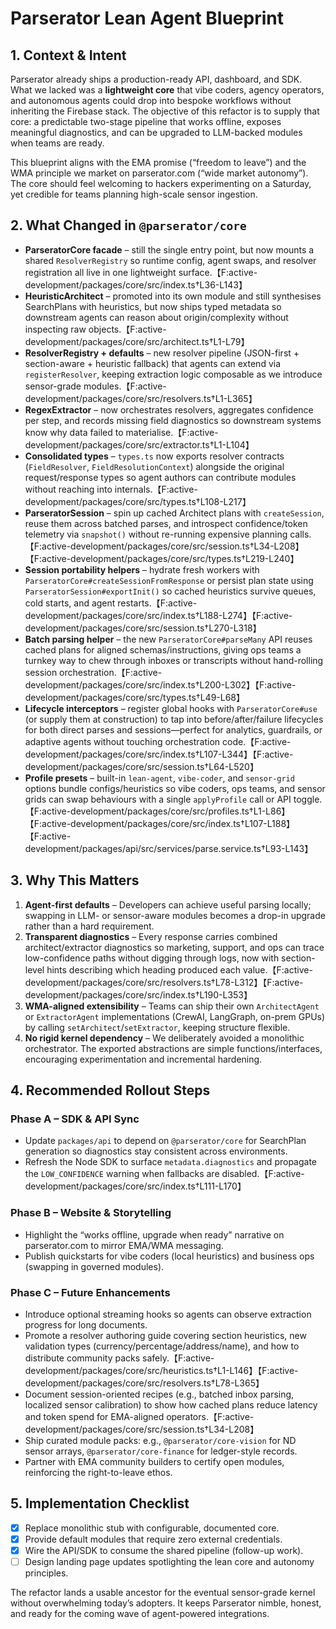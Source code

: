 # Parserator Lean Agent Blueprint

## 1. Context & Intent
Parserator already ships a production-ready API, dashboard, and SDK. What we lacked was a **lightweight core** that vibe coders, agency operators, and autonomous agents could drop into bespoke workflows without inheriting the Firebase stack. The objective of this refactor is to supply that core: a predictable two-stage pipeline that works offline, exposes meaningful diagnostics, and can be upgraded to LLM-backed modules when teams are ready.

This blueprint aligns with the EMA promise (“freedom to leave”) and the WMA principle we market on parserator.com (“wide market autonomy”). The core should feel welcoming to hackers experimenting on a Saturday, yet credible for teams planning high-scale sensor ingestion.

## 2. What Changed in `@parserator/core`
- **ParseratorCore facade** – still the single entry point, but now mounts a shared `ResolverRegistry` so runtime config, agent swaps, and resolver registration all live in one lightweight surface.【F:active-development/packages/core/src/index.ts†L36-L143】
- **HeuristicArchitect** – promoted into its own module and still synthesises SearchPlans with heuristics, but now ships typed metadata so downstream agents can reason about origin/complexity without inspecting raw objects.【F:active-development/packages/core/src/architect.ts†L1-L79】
- **ResolverRegistry + defaults** – new resolver pipeline (JSON-first + section-aware + heuristic fallback) that agents can extend via `registerResolver`, keeping extraction logic composable as we introduce sensor-grade modules.【F:active-development/packages/core/src/resolvers.ts†L1-L365】
- **RegexExtractor** – now orchestrates resolvers, aggregates confidence per step, and records missing field diagnostics so downstream systems know why data failed to materialise.【F:active-development/packages/core/src/extractor.ts†L1-L104】
- **Consolidated types** – `types.ts` now exports resolver contracts (`FieldResolver`, `FieldResolutionContext`) alongside the original request/response types so agent authors can contribute modules without reaching into internals.【F:active-development/packages/core/src/types.ts†L108-L217】
- **ParseratorSession** – spin up cached Architect plans with `createSession`, reuse them across batched parses, and introspect confidence/token telemetry via `snapshot()` without re-running expensive planning calls.【F:active-development/packages/core/src/session.ts†L34-L208】【F:active-development/packages/core/src/types.ts†L219-L240】
- **Session portability helpers** – hydrate fresh workers with `ParseratorCore#createSessionFromResponse` or persist plan state using `ParseratorSession#exportInit()` so cached heuristics survive queues, cold starts, and agent restarts.【F:active-development/packages/core/src/index.ts†L188-L274】【F:active-development/packages/core/src/session.ts†L270-L318】
- **Batch parsing helper** – the new `ParseratorCore#parseMany` API reuses cached plans for aligned schemas/instructions, giving ops teams a turnkey way to chew through inboxes or transcripts without hand-rolling session orchestration.【F:active-development/packages/core/src/index.ts†L200-L302】【F:active-development/packages/core/src/types.ts†L49-L68】
- **Lifecycle interceptors** – register global hooks with `ParseratorCore#use` (or supply them at construction) to tap into before/after/failure lifecycles for both direct parses and sessions—perfect for analytics, guardrails, or adaptive agents without touching orchestration code.【F:active-development/packages/core/src/index.ts†L107-L344】【F:active-development/packages/core/src/session.ts†L64-L520】
- **Profile presets** – built-in `lean-agent`, `vibe-coder`, and `sensor-grid` options bundle configs/heuristics so vibe coders, ops teams, and sensor grids can swap behaviours with a single `applyProfile` call or API toggle.【F:active-development/packages/core/src/profiles.ts†L1-L86】【F:active-development/packages/core/src/index.ts†L107-L188】【F:active-development/packages/api/src/services/parse.service.ts†L93-L143】

## 3. Why This Matters
1. **Agent-first defaults** – Developers can achieve useful parsing locally; swapping in LLM- or sensor-aware modules becomes a drop-in upgrade rather than a hard requirement.
2. **Transparent diagnostics** – Every response carries combined architect/extractor diagnostics so marketing, support, and ops can trace low-confidence paths without digging through logs, now with section-level hints describing which heading produced each value.【F:active-development/packages/core/src/resolvers.ts†L78-L312】【F:active-development/packages/core/src/index.ts†L190-L353】
3. **WMA-aligned extensibility** – Teams can ship their own `ArchitectAgent` or `ExtractorAgent` implementations (CrewAI, LangGraph, on-prem GPUs) by calling `setArchitect`/`setExtractor`, keeping structure flexible.
4. **No rigid kernel dependency** – We deliberately avoided a monolithic orchestrator. The exported abstractions are simple functions/interfaces, encouraging experimentation and incremental hardening.

## 4. Recommended Rollout Steps
### Phase A – SDK & API Sync
- Update `packages/api` to depend on `@parserator/core` for SearchPlan generation so diagnostics stay consistent across environments.
- Refresh the Node SDK to surface `metadata.diagnostics` and propagate the `LOW_CONFIDENCE` warning when fallbacks are disabled.【F:active-development/packages/core/src/index.ts†L111-L170】

### Phase B – Website & Storytelling
- Highlight the “works offline, upgrade when ready” narrative on parserator.com to mirror EMA/WMA messaging.
- Publish quickstarts for vibe coders (local heuristics) and business ops (swapping in governed modules).

### Phase C – Future Enhancements
- Introduce optional streaming hooks so agents can observe extraction progress for long documents.
- Promote a resolver authoring guide covering section heuristics, new validation types (currency/percentage/address/name), and how to distribute community packs safely.【F:active-development/packages/core/src/heuristics.ts†L1-L146】【F:active-development/packages/core/src/resolvers.ts†L78-L365】
- Document session-oriented recipes (e.g., batched inbox parsing, localized sensor calibration) to show how cached plans reduce latency and token spend for EMA-aligned operators.【F:active-development/packages/core/src/session.ts†L34-L208】
- Ship curated module packs: e.g., `@parserator/core-vision` for ND sensor arrays, `@parserator/core-finance` for ledger-style records.
- Partner with EMA community builders to certify open modules, reinforcing the right-to-leave ethos.

## 5. Implementation Checklist
- [x] Replace monolithic stub with configurable, documented core.
- [x] Provide default modules that require zero external credentials.
- [x] Wire the API/SDK to consume the shared pipeline (follow-up work).
- [ ] Design landing page updates spotlighting the lean core and autonomy principles.

The refactor lands a usable ancestor for the eventual sensor-grade kernel without overwhelming today’s adopters. It keeps Parserator nimble, honest, and ready for the coming wave of agent-powered integrations.
